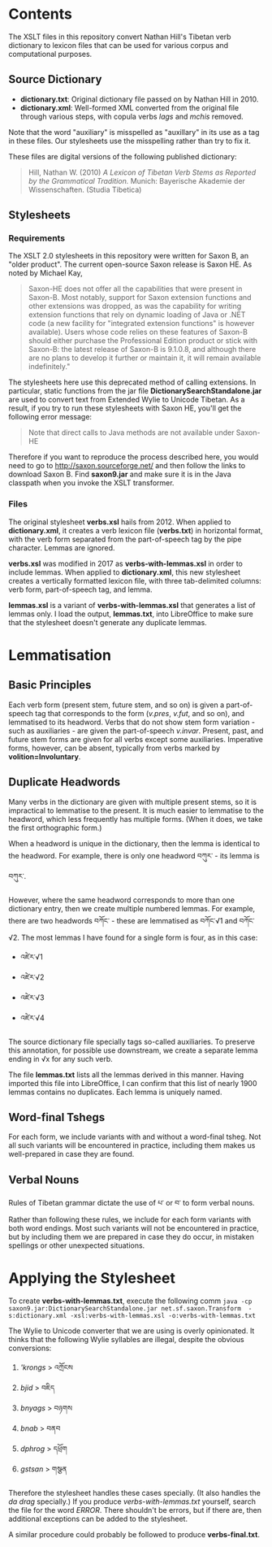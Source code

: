 # Contents

The XSLT files in this repository convert Nathan Hill's Tibetan verb dictionary
to lexicon files that can be used for various corpus and computational purposes.

## Source Dictionary

- **dictionary.txt**: Original dictionary file passed on by Nathan Hill in 2010.
- **dictionary.xml**: Well-formed XML converted from the original file through
various steps, with copula verbs _lags_ and _mchis_ removed.

Note that the word "auxiliary" is misspelled as "auxillary" in its use as a tag
in these files. Our stylesheets use the misspelling rather than try to fix it.

These files are digital versions of the following published dictionary:

> Hill, Nathan W. (2010) _A Lexicon of Tibetan Verb Stems as Reported by the
> Grammatical Tradition._ Munich: Bayerische Akademie der Wissenschaften.
> (Studia Tibetica)

## Stylesheets

### Requirements

The XSLT 2.0 stylesheets in this repository were written for Saxon B, an
"older product". The current open-source Saxon release is Saxon HE. As noted
by Michael Kay,

> Saxon-HE does not offer all the capabilities that were present in Saxon-B.
> Most notably, support for Saxon extension functions and other extensions was dropped,
> as was the capability for writing extension functions that rely on dynamic loading of
> Java or .NET code (a new facility for "integrated extension functions" is however available).
> Users whose code relies on these features of Saxon-B should either purchase the Professional
> Edition product or stick with Saxon-B: the latest release of Saxon-B is 9.1.0.8, and although
> there are no plans to develop it further or maintain it, it will remain available indefinitely."

The stylesheets here use this deprecated method of calling extensions. In particular,
static functions from the jar file **DictionarySearchStandalone.jar** are used to convert text
from Extended Wylie to Unicode Tibetan. As a result, if you try to run these stylesheets
with Saxon HE, you'll get the following error message:

> Note that direct calls to Java methods are not available under Saxon-HE

Therefore if you want to reproduce the process described here, you would need to go to
http://saxon.sourceforge.net/ and then follow the links to download Saxon B. Find **saxon9.jar**
and make sure it is in the Java classpath when you invoke the XSLT transformer.

### Files

The original stylesheet **verbs.xsl** hails from 2012. When applied to **dictionary.xml**,
it creates a verb lexicon file (**verbs.txt**) in horizontal format, with the verb form
separated from the part-of-speech tag by the pipe character. Lemmas are ignored.

**verbs.xsl** was modified in 2017 as **verbs-with-lemmas.xsl** in order to include
lemmas. When applied to **dictionary.xml**, this new stylesheet creates a vertically formatted
lexicon file, with three tab-delimited columns: verb form, part-of-speech tag, and lemma.

**lemmas.xsl** is a variant of **verbs-with-lemmas.xsl** that generates a list of
lemmas only. I load the output, **lemmas.txt**, into LibreOffice to make sure that the
stylesheet doesn't generate any duplicate lemmas.

# Lemmatisation

## Basic Principles

Each verb form (present stem, future stem, and so on) is given a part-of-speech tag
that corresponds to the form (*v.pres*, *v.fut*, and so on), and lemmatised to its
headword. Verbs that do not show stem form variation - such as auxiliaries - are
given the part-of-speech *v.invar*. Present, past, and future stem forms are given 
for all verbs except some auxiliaries. Imperative forms, however, can be absent, 
typically from verbs marked by **volition=Involuntary**.

## Duplicate Headwords

Many verbs in the dictionary are given with multiple present stems, so it is
impractical to lemmatise to the present. It is much easier to lemmatise to the
headword, which less frequently has multiple forms. (When it does, we take the first
orthographic form.)

When a headword is unique in the dictionary, then the lemma is identical to the headword.
For example, there is only one headword བཀུར་ - its lemma is བཀུར་.

However, where the same headword corresponds to more than one dictionary entry, then we
create multiple numbered lemmas. For example, there are two headwords བཀོང་ - these are
lemmatised as བཀོང་√1 and བཀོང་√2. The most lemmas I have found for a single form is four,
as in this case:

- འཛེར་√1
- འཛེར་√2
- འཛེར་√3
- འཛེར་√4

The source dictionary file specially tags so-called auxiliaries. To preserve this
annotation, for possible use downstream, we create a separate lemma ending in √x for
any such verb.

The file **lemmas.txt** lists all the lemmas derived in this manner. Having imported this
file into LibreOffice, I can confirm that this list of nearly 1900 lemmas contains no
duplicates. Each lemma is uniquely named.

## Word-final Tshegs

For each form, we include variants with and without a word-final tsheg. Not all such
variants will be encountered in practice, including them makes us well-prepared in case
they are found.

## Verbal Nouns

Rules of Tibetan grammar dictate the use of པ་ or བ་ to form verbal nouns. Rather than
following these rules, we include for each form variants with both word endings. Most
such variants will not be encountered in practice, but by including them we are prepared
in case they do occur, in mistaken spellings or other unexpected situations.

# Applying the Stylesheet

To create **verbs-with-lemmas.txt**, execute the following comm
`java -cp saxon9.jar:DictionarySearchStandalone.jar net.sf.saxon.Transform 
-s:dictionary.xml -xsl:verbs-with-lemmas.xsl -o:verbs-with-lemmas.txt`

The Wylie to Unicode converter that we are using is overly opinionated.
It thinks that the following Wylie syllables are illegal, despite the
obvious conversions:

1. *'krongs* > འཀྲོངས
2. *bjid* > བཇིད
3. *bnyags* > བཉགས
4. *bnab* > བནབ
5. *dphrog* > དཕྲོག
6. *gstsan* > གསྩན

Therefore the stylesheet handles these cases specially. (It also handles
the *da drag* specially.) If you produce *verbs-with-lemmas.txt* yourself,
search the file for the word *ERROR*. There shouldn't be errors, but if 
there are, then additional exceptions can be added to the stylesheet.

A similar procedure could probably be followed to produce **verbs-final.txt**.